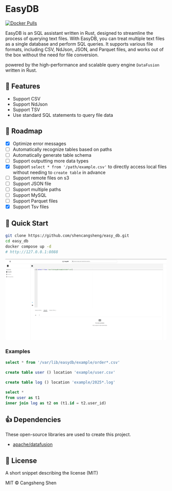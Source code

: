 # EasyDB

[![Docker Pulls](https://img.shields.io/docker/pulls/shencangsheng/easydb-backend.svg)](https://hub.docker.com/r/shencangsheng/easydb-backend)

EasyDB is an SQL assistant written in Rust, designed to streamline the process of querying text files. With EasyDB, you can treat multiple text files as a single database and perform SQL queries. It supports various file formats, including CSV, NdJson, JSON, and Parquet files, and works out of the box without the need for file conversion. 

powered by the high-performance and scalable query engine `DataFusion` written in Rust.

## 📖 Features

- Support CSV
- Support NdJson
- Support TSV
- Use standard SQL statements to query file data

## 🔮 Roadmap

- [x] Optimize error messages
- [ ] Automatically recognize tables based on paths
- [ ] Automatically generate table schema
- [ ] Support outputting more data types
- [x] Support `select * from '/path/example.csv'` to directly access local files without needing to `create table` in advance
- [ ] Support remote files on s3
- [ ] Support JSON file
- [ ] Support multiple paths
- [ ] Support MySQL
- [ ] Support Parquet files
- [x] Support Tsv files

## 🚀 Quick Start

```bash
git clone https://github.com/shencangsheng/easy_db.git
cd easy_db
docker compose up -d
# http://127.0.0.1:8088
```

![demo.gif](assets/demo.gif)

### Examples

```sql
select * from '/var/lib/easydb/example/order*.csv'
```

```sql
create table user () location 'example/user.csv'
```

```sql
create table log () location 'example/2025*.log'
```

```sql
select *
from user as t1
inner join log as t2 on (t1.id = t2.user_id)
```

## 👍 Dependencies

These open-source libraries are used to create this project.

- [apache/datafusion](https://github.com/apache/datafusion)

## 📝 License

A short snippet describing the license (MIT)

MIT © Cangsheng Shen
